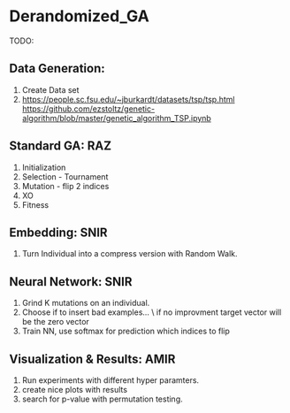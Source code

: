 # Derandomized_GA
TODO:

Data Generation:
----------------
1) Create Data set
2) https://people.sc.fsu.edu/~jburkardt/datasets/tsp/tsp.html
   https://github.com/ezstoltz/genetic-algorithm/blob/master/genetic_algorithm_TSP.ipynb


Standard GA: RAZ
------------
1) Initialization
2) Selection - Tournament
3) Mutation - flip 2 indices
4) XO
5) Fitness

Embedding: SNIR
----------
1) Turn Individual into a compress version with Random Walk.

Neural Network: SNIR
---------------
1) Grind K mutations on an individual.
2) Choose if to insert bad examples... \ if no  improvment target vector will be the zero vector
3) Train NN, use softmax for prediction which indices to flip

Visualization & Results: AMIR
------------------------
1) Run experiments with different hyper paramters.
2) create nice plots with results
3) search for p-value with permutation testing. 


